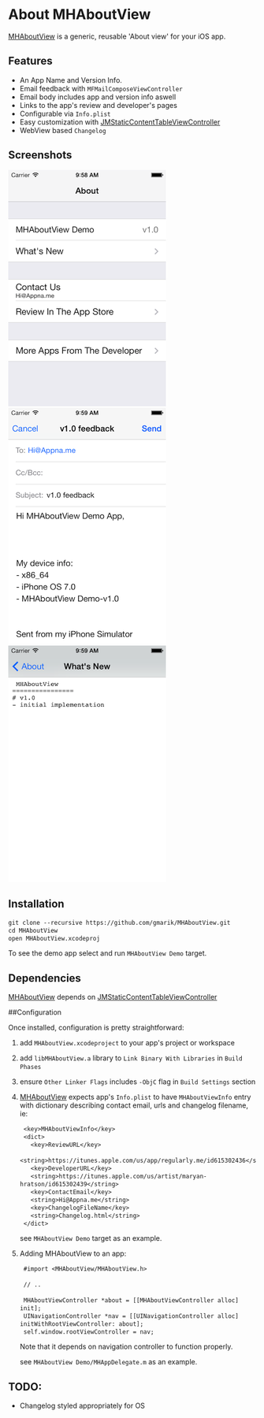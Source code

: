 About MHAboutView
================

[MHAboutView] is a generic, reusable 'About view' for your iOS app.

Features
------------

- An App Name and Version Info.
- Email feedback with `MFMailComposeViewController`
- Email body includes app and version info aswell
- Links to the app's review and developer's pages
- Configurable via `Info.plist`
- Easy customization with [JMStaticContentTableViewController]
- WebView based `Changelog`

Screenshots
------------
![about view](/Docs/AboutView.png) ![contacts us](/Docs/ContactUs.png) ![Changelog](/Docs/Changelog.png)

## Installation

```
git clone --recursive https://github.com/gmarik/MHAboutView.git
cd MHAboutView
open MHAboutView.xcodeproj
```

To see the demo app select and run `MHAboutView Demo` target.

## Dependencies

[MHAboutView] depends on [JMStaticContentTableViewController]

##Configuration

Once installed, configuration is pretty straightforward:

1. add `MHAboutView.xcodeproject` to your app's project or workspace
2. add `libMHAboutView.a` library to `Link Binary With Libraries` in `Build Phases`
3. ensure `Other Linker Flags` includes `-ObjC` flag in `Build Settings` section
4. [MHAboutView] expects app's `Info.plist` to have `MHAboutViewInfo` entry with dictionary describing contact email, urls and changelog filename, ie:

        <key>MHAboutViewInfo</key>
        <dict>
          <key>ReviewURL</key>
          <string>https://itunes.apple.com/us/app/regularly.me/id615302436</string>
          <key>DeveloperURL</key>
          <string>https://itunes.apple.com/us/artist/maryan-hratson/id615302439</string>
          <key>ContactEmail</key>
          <string>Hi@Appna.me</string>
          <key>ChangelogFileName</key>
          <string>Changelog.html</string>
        </dict>

    see `MHAboutView Demo` target as an example.

6. Adding MHAboutView to an app:

        #import <MHAboutView/MHAboutView.h>

        // ..

        MHAboutViewController *about = [[MHAboutViewController alloc] init];
        UINavigationController *nav = [[UINavigationController alloc] initWithRootViewController: about];
        self.window.rootViewController = nav;

    Note that it depends on navigation controller to function properly.

    see `MHAboutView Demo/MHAppDelegate.m`  as an example.


[MHAboutView]:https://github.com/gmarik/MHAboutView
[JMStaticContentTableViewController]:https://github.com/????/JMStaticContentTableViewController

## TODO:
- Changelog styled appropriately for OS
